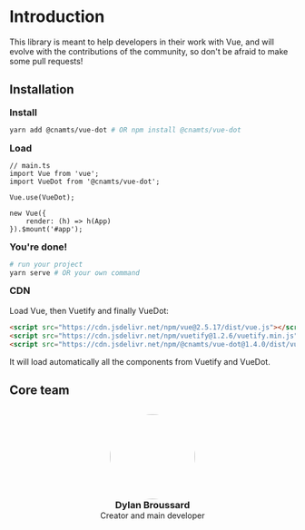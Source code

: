 # Introduction

This library is meant to help developers in their work with Vue, and will evolve with the contributions of the community, so don't be afraid to make some pull requests!

## Installation

### Install

```bash
yarn add @cnamts/vue-dot # OR npm install @cnamts/vue-dot
```

### Load

```ts{3,5}
// main.ts
import Vue from 'vue';
import VueDot from '@cnamts/vue-dot';

Vue.use(VueDot);

new Vue({
    render: (h) => h(App)
}).$mount('#app');
```

### You're done!

```bash
# run your project
yarn serve # OR your own command
```

### CDN

<br>
Load Vue, then Vuetify and finally VueDot:

```html
<script src="https://cdn.jsdelivr.net/npm/vue@2.5.17/dist/vue.js"></script>
<script src="https://cdn.jsdelivr.net/npm/vuetify@1.2.6/vuetify.min.js"></script>
<script src="https://cdn.jsdelivr.net/npm/@cnamts/vue-dot@1.4.0/dist/vue-dot.umd.min.js"></script>
```

It will load automatically all the components from Vuetify and VueDot.

## Core team

<ul>
	<li>
		<img :src="$withBase('/dylan-broussard.jpg')" alt="">
		<h3>Dylan Broussard</h3>
		<p>Creator and main developer</p>
	</li>
</ul>

<style lang="scss" scoped>
	li {
		list-style: none;
	}

	ul {
		padding: 0;
		margin-top: 30px;
	}

	li {
		text-align: center;
	}

	p,
	h3 {
		margin: 0;
	}

	img {
		width: 150px;
		height: 150px;
		object-fit: cover;
		border-radius: 50%;
	}
</style>
